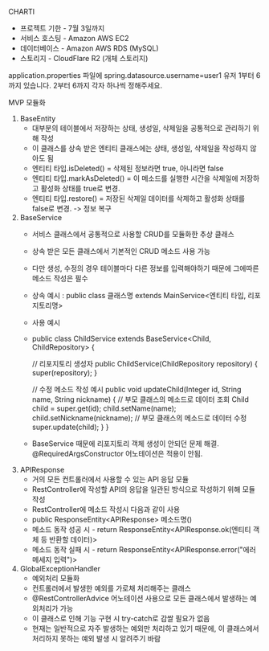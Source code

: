 CHARTI

- 프로젝트 기한 - 7월 3일까지
- 서비스 호스팅 - Amazon AWS EC2
- 데이터베이스 - Amazon AWS RDS (MySQL)
- 스토리지 - CloudFlare R2 (개체 스토리지)

application.properties 파일에
spring.datasource.username=user1
유저 1부터 6까지 있습니다. 2부터 6까지 각자 하나씩 정해주세요.

MVP 모듈화
1. BaseEntity
   - 대부분의 테이블에서 저장하는 상태, 생성일, 삭제일을 공통적으로 관리하기 위해 작성
   - 이 클래스를 상속 받은 엔티티 클래스에는 상태, 생성일, 삭제일을 작성하지 않아도 됨
   - 엔티티 타입.isDeleted() = 삭제된 정보라면 true, 아니라면 false
   - 엔티티 타입.markAsDeleted() = 이 메소드를 실행한 시간을 삭제일에 저장하고 활성화 상태를 true로 변경.
   - 엔티티 타입.restore() = 저장된 삭제일 데이터를 삭제하고 활성화 상태를 false로 변경. -> 정보 복구
2. BaseService
   - 서비스 클래스에서 공통적으로 사용할 CRUD를 모듈화한 추상 클래스
   - 상속 받은 모든 클래스에서 기본적인 CRUD 메소드 사용 가능
   - 다만 생성, 수정의 경우 테이블마다 다른 정보를 입력해야하기 때문에 그에따른 메소드 작성은 필수
   - 상속 예시 : public class 클래스명 extends MainService<엔티티 타입, 리포지토리명>
   - 사용 예시
   - public class ChildService extends BaseService<Child, ChildRepository> {

       // 리포지토리 생성자
       public ChildService(ChildRepository repository) { super(repository); }

       // 수정 메소드 작성 예시
       public void updateChild(Integer id, String name, String nickname) {
         // 부모 클래스의 메소드로 데이터 조회
         Child child = super.get(id);
         child.setName(name);
         child.setNickname(nickname);
         // 부모 클래스의 메소드로 데이터 수정
         super.update(child);
       }
     }
   - BaseService 때문에 리포지토리 객체 생성이 안되던 문제 해결. @RequiredArgsConstructor 어노테이션은 적용이 안됨.
3. APIResponse
   - 거의 모든 컨트롤러에서 사용할 수 있는 API 응답 모듈
   - RestController에 작성할 API의 응답을 일관된 방식으로 작성하기 위해 모듈 작성
   - RestController에 메소드 작성시 다음과 같이 사용
   - public ResponseEntity<APIResponse<Child>> 메소드명()
   - 메소드 동작 성공 시 - return ResponseEntity<APIResponse.ok(엔티티 객체 등 반환할 데이터)>
   - 메소드 동작 실패 시 - return ResponseEntity<APIResponse.error("에러 메세지 입력")>
4. GlobalExceptionHandler
   - 예외처리 모듈화
   - 컨트롤러에서 발생한 예외를 가로채 처리해주는 클래스
   - @RestControllerAdvice 어노테이션 사용으로 모든 클래스에서 발생하는 예외처리가 가능
   - 이 클래스로 인해 기능 구현 시 try-catch로 감쌀 필요가 없음
   - 현재는 일반적으로 자주 발생하는 예외만 처리하고 있기 때문에, 이 클래스에서 처리하지 못하는 예외 발생 시 알려주기 바람